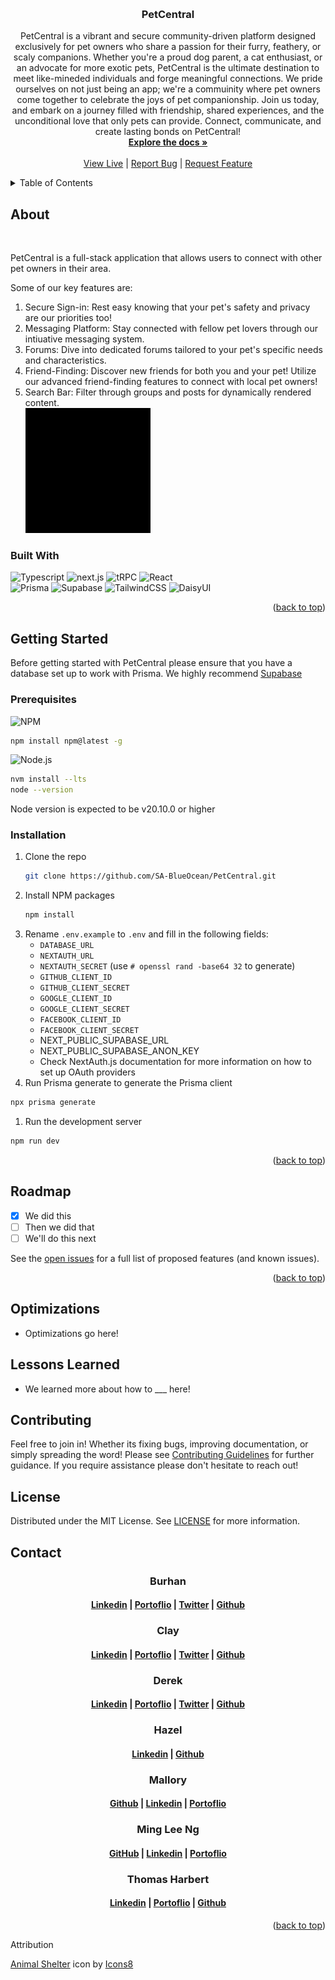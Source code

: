 <a id='readme-top'> </a>

<br />
<div align="center">
  <a href="https://github.com/SA-BlueOcean/PetCentral">
    <!-- TODO: Create an LOGO for PetCentral -->
    <!-- <img src="" alt="Pet Central Logo" width="50" height="50" /> -->
  </a>
  <h3 align="center">
    PetCentral
  </h3>
  <p align="center">
      PetCentral is a vibrant and secure community-driven platform designed exclusively for pet owners who share a passion for their furry, feathery, or scaly companions. Whether you're a proud dog parent, a cat enthusiast, or an advocate for more exotic pets, PetCentral is the ultimate destination to meet like-mineded individuals and forge meaningful connections.
      We pride ourselves on not just being an app; we're a commuinity where pet owners come together to celebrate the joys of pet companionship. Join us today, and embark on a journey filled with friendship, shared experiences, and the unconditional love that only pets can provide. Connect, communicate, and create lasting bonds on PetCentral!
    <br />
    <a href="https://github.com/SA-BlueOcean/PetCentral"><strong>Explore the docs »</strong></a>
    <br />
    <br />
    <!-- TODO: After deployed add link HERE   -->
    <a href="#">View Live</a>
    |
    <a href="https://github.com/SA-BlueOcean/PetCentral/issues">Report Bug</a>
    |
    <a href="https://github.com/SA-BlueOcean/PetCentral/issues">Request Feature</a>

  </p>
</div>

<details>
  <summary>Table of Contents</summary>
  <ol>
    <li>
      <a href="#about">About</a>
      <ul>
        <li>
          <a href="#built-with">Built With</a>
        </li>
      </ul>
    </li>
    <li>
      <a href="#getting-started">Getting Started</a>
      <ul>
        <li>
          <a href="#prerequisites">Prerequisites</a>
        </li>
        <li>
          <a href="#installation">Installation</a>
        </li>
      </ul>
    </li>
    <li>
      <a href="#usage">Usage</a>
    </li>
    <li>
      <a href="#roadmap">Roadmap</a>
    </li>
    <li>
      <a href="#optimizations">Optimizations</a>
    </li>
    <li>
      <a href="#lessons-learned">Lessons Learned</a>
    </li>
    <li>
      <a href="#contributing">Contributing</a>
    </li>
    <li>
      <a href="#license">License</a>
    </li>
    <li>
      <a href="#contact">Contact</a>
    </li>
  </ol>
</details>

## About

<div align="center">
    <!-- TODO: Add landing page image -->
  <!-- <img src="" alt="project landing page image" width="700px" /> -->
</div>

<br />
<p>
  PetCentral is a full-stack application that allows users to connect with other pet owners in their area.

Some of our key features are:

  <ol>
    <li>
      Secure Sign-in:  Rest easy knowing that your pet's safety and privacy are our priorities too!
    </li>
    <li>
      Messaging Platform: Stay connected with fellow pet lovers through our intiuative messaging system.
    </li>
    <li>
      Forums: Dive into dedicated forums tailored to your pet's specific needs and characteristics.
    </li>
    <li>
      Friend-Finding: Discover new friends for both you and your pet! Utilize our advanced friend-finding features to connect with local pet owners!
    </li>
    <li>
      <span>Search Bar: Filter through groups and posts for dynamically rendered content.</span>
      <br />
      <img src="./demo/searchdemo.gif" alt="post demo" width="200px" />
    </li>
  </ol>
</p>

### Built With

<!-- TODO Add proper colors for each badge -->

![Typescript](https://img.shields.io/badge/Typescript-%23000000.svg?style=for-the-badge&logo=Typescript)
![next.js](https://img.shields.io/badge/next-%23000000.svg?style=for-the-badge&logo=next.js)
![tRPC](https://img.shields.io/badge/tRPC-%23000000.svg?style=for-the-badge&logo=tRPC)
![React](https://img.shields.io/badge/React-%23000000.svg?style=for-the-badge&logo=React)
<br />
![Prisma](https://img.shields.io/badge/Prisma-%23000000.svg?style=for-the-badge&logo=Prisma)
![Supabase](https://img.shields.io/badge/Supabase-%23000000.svg?style=for-the-badge&logo=Supabase)
![TailwindCSS](https://img.shields.io/badge/tailwindcss-%230000.svg?style=for-the-badge&logo=tailwind-css)
![DaisyUI](https://img.shields.io/badge/DaisyUI-%23000000.svg?style=for-the-badge&logo=DaisyUI)

<p align="right">
  (<a href="#readme-top">back to top</a>)
</p>

## Getting Started

<p>
  Before getting started with PetCentral please ensure that you have a database set up to work with Prisma. We highly recommend <a href="https://supabase.com" target="_blank">Supabase</a>
</p>

### Prerequisites

![NPM](https://img.shields.io/badge/NPM-%23000000.svg?style=for-the-badge&logo=npm&logoColor=white)

```sh
npm install npm@latest -g
```

![Node.js](https://img.shields.io/badge/Node.js-%23000000.svg?style=for-the-badge&logo=node.js)

```sh
nvm install --lts
node --version
```

Node version is expected to be v20.10.0 or higher

### Installation

1. Clone the repo
   ```sh
   git clone https://github.com/SA-BlueOcean/PetCentral.git
   ```
1. Install NPM packages
   ```sh
   npm install
   ```
1. Rename `.env.example` to `.env` and fill in the following fields:
   - `DATABASE_URL`
   - `NEXTAUTH_URL`
   - `NEXTAUTH_SECRET` (use `# openssl rand -base64 32` to generate)
   - `GITHUB_CLIENT_ID`
   - `GITHUB_CLIENT_SECRET`
   - `GOOGLE_CLIENT_ID`
   - `GOOGLE_CLIENT_SECRET`
   - `FACEBOOK_CLIENT_ID`
   - `FACEBOOK_CLIENT_SECRET`
   - NEXT_PUBLIC_SUPABASE_URL
   - NEXT_PUBLIC_SUPABASE_ANON_KEY
   - Check NextAuth.js documentation for more information on how to set up OAuth providers
1. Run Prisma generate to generate the Prisma client

```sh
npx prisma generate
```

1. Run the development server

```sh
npm run dev
```

<p align="right">(<a href="#readme-top">back to top</a>)</p>

<!-- ROADMAP -->

## Roadmap

- [x] We did this
- [ ] Then we did that
- [ ] We'll do this next

See the [open issues](https://github.com/SA-BlueOcean/PetCentral/issues) for a
full list of proposed features (and known issues).

<p align="right">(<a href="#readme-top">back to top</a>)</p>

## Optimizations

- Optimizations go here!

## Lessons Learned

- We learned more about how to \_\_\_ here!

<!-- CONTRIBUTING -->

## Contributing

Feel free to join in! Whether its fixing bugs, improving documentation, or
simply spreading the word! Please see
[Contributing Guidelines](/CONTRIBUTING.md) for further guidance. If you require
assistance please don't hesitate to reach out!

<!-- LICENSE -->

## License

Distributed under the MIT License. See [LICENSE](./LICENSE) for more
information.

<!-- CONTACT -->

## Contact

<h3 align='center'> Burhan</h3>
<h4 align='center'>
  <a href="https://www.linkedin.com/in//">Linkedin</a> |
  <a href="https://www.burhan.com/">Portoflio</a> |
  <a href="https://www.twitter.com/">Twitter</a> |
  <a href="https://www.github.com/">Github</a>
</h4>
<h3 align='center'> Clay</h3>
<h4 align='center'>
  <a href="https://www.linkedin.com/in//">Linkedin</a> |
  <a href="https://www.clay.com/">Portoflio</a> |
  <a href="https://www.twitter.com/">Twitter</a> |
  <a href="https://www.github.com/">Github</a>
</h4>
<h3 align='center'> Derek</h3>
<h4 align='center'>
  <a href="https://www.linkedin.com/in//">Linkedin</a> |
  <a href="https://www.derek.com/">Portoflio</a> |
  <a href="https://www.twitter.com/">Twitter</a> |
  <a href="https://www.github.com/">Github</a>
</h4>
<h3 align='center'> Hazel</h3>
<h4 align='center'>
  <a href="https://www.linkedin.com/in/hazelkimberly/">Linkedin</a> |
  <a href="https://www.github.com/hazelkimberly">Github</a>
</h4>
<h3 align='center'> Mallory</h3>
<h4 align='center'>
  <a href="https://github.com/malloryporche">Github</a> |
  <a href="https://www.linkedin.com/in/mallory-burke/">Linkedin</a> |
  <a href="https://www.malloryburke.com/">Portoflio</a>
</h4>
<h3 align='center'> Ming Lee Ng</h3>
<h4 align='center'>
  <a href="https://github.com/RedconOne">GitHub</a> |
  <a href="https://linkedin.com/in/MingLeeNg">Linkedin</a> |
  <a href="https://minglee.me">Portoflio</a>
</h4>
<h3 align='center'> Thomas Harbert </h3>
<h4 align='center'>
  <a href="https://www.linkedin.com/in/thomasgharbert/">Linkedin</a> |
  <a href="https://www.thomasharbert.com/">Portoflio</a> |
  <a href="https://github.com/tgharbert">Github</a>
</h4>

<p align="right">(<a href="#readme-top">back to top</a>)</p>

<p> Attribution <p>

<a target="_blank" href="https://icons8.com/icon/NI-py7EAFhDr/animal-shelter">Animal Shelter</a> icon by <a target="_blank" href="https://icons8.com">Icons8</a>
